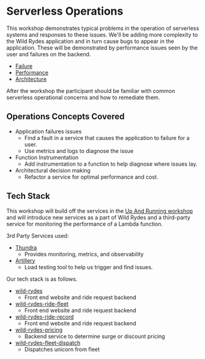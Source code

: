 # Serverless Operations
This workshop demonstrates typical problems in the operation of serverless systems and responses to these issues. We'll be adding more complexity to the Wild Rydes application and in turn cause bugs to appear in the application. These will be demonstrated by performance issues seen by the user and failures on the backend.

* [Failure](./01-failure)
* [Performance](./02-performance)
* [Architecture](./03-architecture)

After the workshop the participant should be familiar with common serverless operational concerns and how to remediate them.

## Operations Concepts Covered

* Application failures issues
  * Find a fault in a service that causes the application to failure for a user.
  * Use metrics and logs to diagnose the issue
* Function Instrumentation
  * Add instrumentation to a function to help diagnose where issues lay.
* Architectural decision making
  * Refactor a service for optimal performance and cost.

## Tech Stack

This workshop will build off the services in the [Up And Running workshop](../01-up-and-running/) and will introduce new services as a part of Wild Rydes and a third-party service for monitoring the performance of a Lambda function.

3rd Party Services used:

* [Thundra](https://www.thundra.io/)
  * Provides monitoring, metrics, and observability
* [Artillery](https://artillery.io/)
  * Load testing tool to help us trigger and find issues.

Our tech stack is as follows.

* [wild-rydes](https://github.com/ServerlessOpsIO/wild-rydes)
  * Front end website and ride request backend
* [wild-rydes-ride-fleet](https://github.com/ServerlessOpsIO/wild-rydes-ride-fleet)
  * Front end website and ride request backend
* [wild-rydes-ride-record](https://github.com/ServerlessOpsIO/wild-rydes-ride-record)
  * Front end website and ride request backend
* [wild-rydes-pricing](https://github.com/ServerlessOpsIO/wild-rydes-pricing)
  * Backend service to determine surge or discount pricing
* [wild-rydes-fleet-dispatch](https://github.com/ServerlessOpsIO/wild-rydes-fleet-dispatch)
  * Dispatches unicorn from fleet
